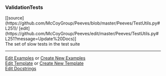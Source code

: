 ### <a id="Peeves.TestUtils.ValidationTests">ValidationTests</a> 
<div class="docs-source-link" markdown="1">
[[source](https://github.com/McCoyGroup/Peeves/blob/master/Peeves/TestUtils.py#L251)/
[edit](https://github.com/McCoyGroup/Peeves/edit/master/Peeves/TestUtils.py#L251?message=Update%20Docs)]
</div>
The set of slow tests in the test suite










---

[Edit Examples](https://github.com/McCoyGroup/Peeves/edit/gh-pages/ci/examples/Peeves/TestUtils/ValidationTests.md) or 
[Create New Examples](https://github.com/McCoyGroup/Peeves/new/gh-pages/?filename=ci/examples/Peeves/TestUtils/ValidationTests.md) <br/>
[Edit Template](https://github.com/McCoyGroup/Peeves/edit/gh-pages/ci/docs/Peeves/TestUtils/ValidationTests.md) or 
[Create New Template](https://github.com/McCoyGroup/Peeves/new/gh-pages/?filename=ci/docs/templates/Peeves/TestUtils/ValidationTests.md) <br/>
[Edit Docstrings](https://github.com/McCoyGroup/Peeves/edit/master/Peeves/TestUtils.py#L251?message=Update%20Docs)

